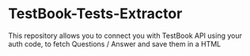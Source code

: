# TestBook-Tests-Extractor 
This repository allows you to connect you with TestBook API using your auth code, to fetch Questions / Answer and save them in a HTML
